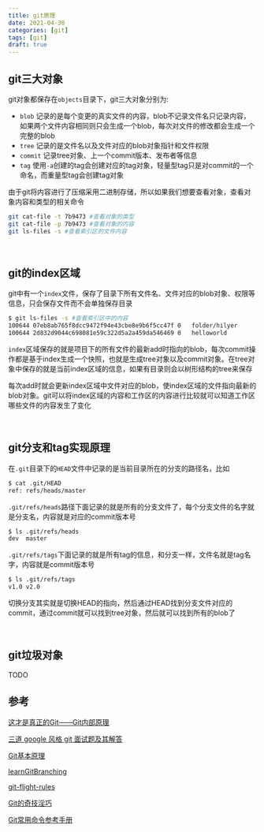 ```yaml
---
title: git原理
date: 2021-04-30
categories: [git]
tags: [git]
draft: true
---
```


## git三大对象

git对象都保存在`objects`目录下，git三大对象分别为:

- `blob` 记录的是每个变更的真实文件的内容，blob不记录文件名只记录内容，如果两个文件内容相同则只会生成一个blob，每次对文件的修改都会生成一个完整的blob
- `tree` 记录的是文件名以及文件对应的blob对象指针和文件权限
- `commit` 记录tree对象、上一个commit版本、发布者等信息
- `tag` 使用`-a`创建的tag会创建对应的tag对象，轻量型tag只是对commit的一个命名，而重量型tag会创建tag对象

由于git将内容进行了压缩采用二进制存储，所以如果我们想要查看对象，查看对象内容和类型的相关命令

```bash
git cat-file -t 7b9473 #查看对象的类型
git cat-file -p 7b9473 #查看对象的内容
git ls-files -s #查看索引区的文件内容
```

​     

## git的index区域

git中有一个`index`文件，保存了目录下所有文件名、文件对应的blob对象、权限等信息，只会保存文件而不会单独保存目录

```bash
$ git ls-files -s #查看索引区中的内容
100644 07eb8ab765f8dcc9472f94e43cbe8e9b6f5cc47f 0	folder/hilyer
100644 2d832d9044c698081e59c322d5a2a459da546469 0	helloworld
```

`index`区域保存的就是项目下的所有文件的最新add时指向的blob，每次commit操作都是基于index生成一个快照，也就是生成tree对象以及commit对象。在tree对象中保存的就是当前index区域的信息，如果有目录则会以树形结构的tree来保存

每次add时就会更新index区域中文件对应的blob，使index区域的文件指向最新的blob对象。git可以将index区域的内容和工作区的内容进行比较就可以知道工作区哪些文件的内容发生了变化

​     

## git分支和tag实现原理

在`.git`目录下的`HEAD`文件中记录的是当前目录所在的分支的路径名，比如

```bash
$ cat .git/HEAD
ref: refs/heads/master
```

`.git/refs/heads`路径下面记录的就是所有的分支文件了，每个分支文件的名字就是分支名，内容就是对应的commit版本号

```bash
$ ls .git/refs/heads
dev  master
```

`.git/refs/tags`下面记录的就是所有tag的信息，和分支一样，文件名就是tag名字，内容就是commit版本号

```bash
$ ls .git/refs/tags
v1.0 v2.0
```

切换分支其实就是切换HEAD的指向，然后通过HEAD找到分支文件对应的commit，通过commit就可以找到tree对象，然后就可以找到所有的blob了

​    

## git垃圾对象

TODO

## 参考

[这才是真正的Git——Git内部原理](https://juejin.cn/post/6844904019245137927)

[三道 google 风格 git 面试题及其解答](https://juejin.cn/post/6844903876743659534)

[Git基本原理](https://space.bilibili.com/364122352/channel/detail?cid=150242&ctype=0)

[learnGitBranching](https://github.com/pcottle/learnGitBranching)

[git-flight-rules](https://github.com/k88hudson/git-flight-rules)

[Git的奇技淫巧](https://github.com/521xueweihan/git-tips)

[Git常用命令参考手册](https://juejin.cn/post/6844904146571624461)

